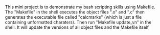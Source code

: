 This mini project is to demonstrate my bash scripting skills using Makefile. The "Makefile" in the shell executes the object files ".o" and ".c" then generates the executable file called "calcmarks" (which is just a file containing unformatted charaters). Then run "Makefile update_vn" in the shell. It will update the versions of all object files and the Makefile itself

